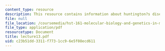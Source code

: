 ```yaml
---
content_type: resource
description: This resource contains information about huntington?s disease.
file: null
file_location: /coursemedia/hst-161-molecular-biology-and-genetics-in-modern-medicine-fall-2007/c23b51dd3311f7731cc96e5f08ecd611_lecture13.pdf
file_type: application/pdf
resourcetype: Document
title: lecture13.pdf
uid: c23b51dd-3311-f773-1cc9-6e5f08ecd611
---
```

